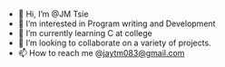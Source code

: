 - 👋 Hi, I’m @JM Tsie
- 👀 I’m interested in Program writing and Development 
- 🌱 I’m currently learning C at college 
- 💞️ I’m looking to collaborate on a variety of projects.
- 📫 How to reach me @jaytm083@gmail.com 

<!---
IsbongoJay/IsbongoJay is a ✨ special ✨ repository because its `README.md` (this file) appears on your GitHub profile.
You can click the Preview link to take a look at your changes.
--->
